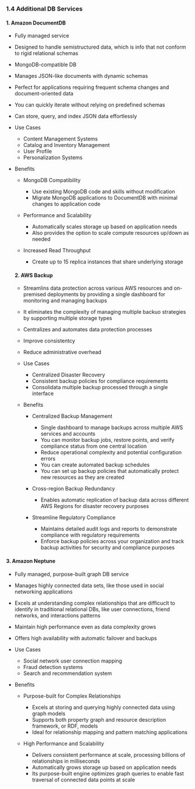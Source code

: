 ### 1.4 Additional DB Services

#### 1. Amazon DocumentDB
- Fully managed service
- Designed to handle semistructured data, which is info that not conform to rigid relational schemas
- MongoDB-compatible DB
- Manages JSON-like documents with dynamic schemas
- Perfect for applications requiring frequent schema changes and document-oriented data
- You can quickly iterate without relying on predefined schemas
- Can store, query, and index JSON data effortlessly

- Use Cases
  - Content Management Systems
  - Catalog and Inventory Management
  - User Profile
  - Personalization Systems
 
- Benefits
  - MongoDB Compatibility
    - Use existing MongoDB code and skills without modification
    - Migrate MongoDB applications to DocumentDB with minimal changes to application code

  - Performance and Scalability
    - Automatically scales storage up based on application needs
    - Also provides the option to scale compute resources up/down as needed

  - Increased Read Throughput
    - Create up to 15 replica instances that share underlying storage
   
  #### 2. AWS Backup
  - Streamlins data protection across various AWS resources and on-premised deployments by providing a single dashboard for monitoring and managing backups
  - It eliminates the complexity of managing multiple backuo strategies by supporting multiple storage types
  - Centralizes and automates data protection processes
  - Improve consistentcy
  - Reduce administrative overhead
 
  - Use Cases
    - Centralized Disaster Recovery
    - Consistent backup policies for compliance requirements
    - Consolidata multiple backup processed through a single interface
   
  - Benefits
    - Centralized Backup Management
      - Single dashboard to manage backups across multiple AWS services and accounts
      - You can monitor backup jobs, restore points, and verify compliance status from one central location
      - Reduce operational complexity and potential configuration errors
      - You can create automated backup schedules
      - You can set up backup policies that automatically protect new resources as they are created
     
    - Cross-region Backup Redundancy
      - Enables automatic replication of backup data across different AWS Regions for disaster recovery purposes

    - Streamline Regulatory Compliance
      - Maintains detailed audit logs and reports to demonstrate compliance with regulatory requirements
      - Enforce backup policies across your organization and track backup activities for security and compliance purposes
     
#### 3. Amazon Neptune
- Fully managed, purpose-built graph DB service
- Manages highly connected data sets, like those used in social networking applications
- Excels at understanding complex relationships that are difficuclt to identify in traditional relational DBs, like user connections, friend networks, and interactions patterns
- Maintain high performance even as data complexity grows
- Offers high availability with automatic failover and backups

- Use Cases
  - Social network user connection mapping
  - Fraud detection systems
  - Search and recommendation system

 - Benefits
   - Purpose-built for Complex Relationships
     - Excels at storing and querying highly connected data using graph models
     - Supports both property graph and resource description framework, or RDF, models
     - Ideal for relationship mapping and pattern matching applications
    
   - High Performance and Scalability
     - Delivers consistent performance at scale, processing billions of relationships in milliseconds
     - Automatically grows storage up based on application needs
     - Its purpose-built engine optimizes graph queries to enable fast traversal of connected data points at scale 
   










